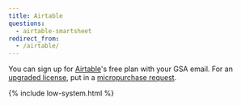 ```yaml
---
title: Airtable
questions:
  - airtable-smartsheet
redirect_from:
  - /airtable/
---
```


You can sign up for [Airtable](https://airtable.com/)'s free plan with your GSA email. For an [upgraded license](https://airtable.com/pricing), put in a [micropurchase request]({{site.baseurl}}/purchase-requests/).

{% include low-system.html %}
